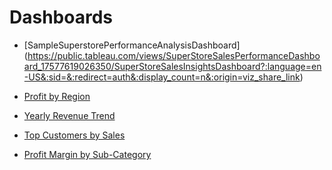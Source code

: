# Dashboards

- [SampleSuperstorePerformanceAnalysisDashboard] (https://public.tableau.com/views/SuperStoreSalesPerformanceDashboard_17577619026350/SuperStoreSalesInsightsDashboard?:language=en-US&:sid=&:redirect=auth&:display_count=n&:origin=viz_share_link)

- [Profit by Region](https://public.tableau.com/views/SuperStoreSalesPerformanceDashboard_17577619026350/SuperStoreSalesInsightsDashboard?:language=en-US&:sid=&:redirect=auth&:display_count=n&:origin=viz_share_link)

- [Yearly Revenue Trend](https://public.tableau.com/views/SuperStoreSalesPerformanceDashboard_17577619026350/2_YearlyRevenueTrend?:language=en-US&:sid=&:redirect=auth&:display_count=n&:origin=viz_share_link)

- [Top Customers by Sales](https://public.tableau.com/views/SuperStoreSalesPerformanceDashboard_17577619026350/3_Top10CustomersbySales_?:language=en-US&:sid=&:redirect=auth&:display_count=n&:origin=viz_share_link)

- [Profit Margin by Sub-Category](https://public.tableau.com/views/SuperStoreSalesPerformanceDashboard_17577619026350/4_ProfitMarginbySub-Category?:language=en-US&:sid=&:redirect=auth&:display_count=n&:origin=viz_share_link)
